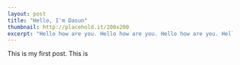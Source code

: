 ```yaml
---
layout: post
title: "Hello, I'm Dasun"
thumbnail: http://placehold.it/200x200
excerpt: "Hello how are you. Hello how are you. Hello how are you. Hello how are you. Hello how are you. Hello how are you. Hello how are you. Hello how are you. Hello how are you. Hello how are you. Hello how are you. Hello how are you. Hello how are you. Hello how are you. Hello how are you. Hello how are you. Hello how are you. Hello how are you. Hello how are you. Hello how are you. Hello how are you. "
---
```


This is my first post. This is